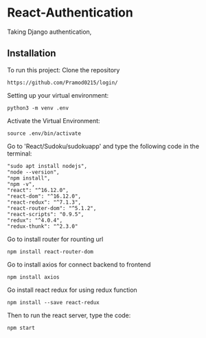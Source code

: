 # React-Authentication

Taking Django authentication, 

## Installation

To run this project: Clone the repository
```
https://github.com/Pramod0215/login/
```
Setting up your virtual environment:
```
python3 -m venv .env
```
Activate the Virtual Environment:
```
source .env/bin/activate
```
Go to 'React/Sudoku/sudokuapp' and type the following code in the terminal:
```
"sudo apt install nodejs",
"node --version",
"npm install", 
"npm -v",
"react": "^16.12.0",
"react-dom": "^16.12.0",
"react-redux": "^7.1.3",
"react-router-dom": "^5.1.2",
"react-scripts": "0.9.5",
"redux": "^4.0.4",
"redux-thunk": "^2.3.0"
```
Go to install router for rounting url
```
npm install react-router-dom
```
Go to install axios for connect backend to frontend
```
npm install axios
```
Go install react redux for using redux function
```
npm install --save react-redux
```

Then to run the react server, type the code:
```
npm start

